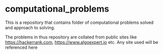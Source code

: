 # computational_problems

This is a repository that contains folder of computational problems solved and approach to solving.

The problems in thus repository are collated from public sites like https://hackerrank.com, https://www.algoexpert.io etc. Any site used will be referenced here
